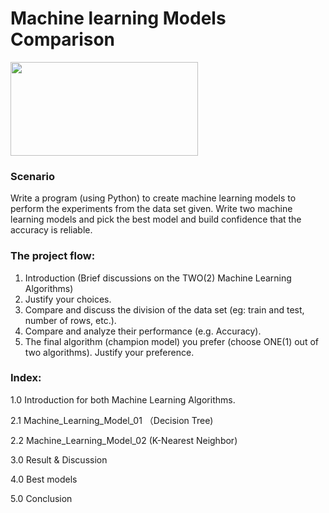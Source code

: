 # Machine learning Models Comparison

<img align="centre" width="300" height="150" src="https://www.deccanherald.com/sites/dh/files/styles/article_detail/public/article_images/2019/11/20/heart-attack-1574189524.jpg?itok=brZDaNY7">

### Scenario
Write a program (using Python) to create machine learning models to perform the experiments from the data set given. 
Write two machine learning models and pick the best model and build confidence that the accuracy is reliable.

### The project flow:
1. Introduction (Brief discussions on the TWO(2) Machine Learning Algorithms)
2. Justify your choices.
3. Compare and discuss the division of the data set (eg: train and test, number of rows, etc.).
4. Compare and analyze their performance (e.g. Accuracy).
5. The final algorithm (champion model) you prefer (choose ONE(1) out of two algorithms). Justify your preference.

### Index:

1.0 Introduction for both Machine Learning Algorithms.

2.1 Machine_Learning_Model_01   （Decision Tree)

2.2 Machine_Learning_Model_02    (K-Nearest Neighbor)

3.0 Result & Discussion

4.0 Best models

5.0 Conclusion
